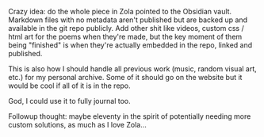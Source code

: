 
Crazy idea: do the whole piece in Zola pointed to the Obsidian vault. Markdown files with no metadata aren't published but are backed up and available in the git repo publicly. Add other shit like videos, custom css / html art for the poems when they're made, but the key moment of them being "finished" is when they're actually embedded in the repo, linked and published.

This is also how I should handle all previous work (music, random visual art, etc.) for my personal archive. Some of it should go on the website but it would be cool if all of it is in the repo.

God, I could use it to fully journal too.

Followup thought: maybe eleventy in the spirit of potentially needing more custom solutions, as much as I love Zola...

